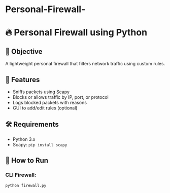 # Personal-Firewall-

# 🔥 Personal Firewall using Python

## 🎯 Objective
A lightweight personal firewall that filters network traffic using custom rules.

## 🚀 Features
- Sniffs packets using Scapy
- Blocks or allows traffic by IP, port, or protocol
- Logs blocked packets with reasons
- GUI to add/edit rules (optional)

## 🛠️ Requirements
- Python 3.x
- Scapy: `pip install scapy`

## 🧪 How to Run
### CLI Firewall:
```bash
python firewall.py
